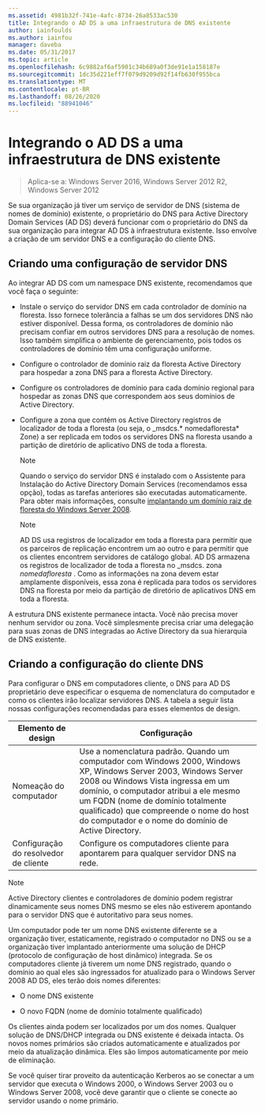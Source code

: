 ```yaml
---
ms.assetid: 4981b32f-741e-4afc-8734-26a8533ac530
title: Integrando o AD DS a uma infraestrutura de DNS existente
author: iainfoulds
ms.author: iainfou
manager: daveba
ms.date: 05/31/2017
ms.topic: article
ms.openlocfilehash: 6c9882af6af5901c34b689a0f3de91e1a158187e
ms.sourcegitcommit: 1dc35d221eff7f079d9209d92f14fb630f955bca
ms.translationtype: MT
ms.contentlocale: pt-BR
ms.lasthandoff: 08/26/2020
ms.locfileid: "88941046"
---
```

# <a name="integrating-ad-ds-into-an-existing-dns-infrastructure"></a>Integrando o AD DS a uma infraestrutura de DNS existente

>Aplica-se a: Windows Server 2016, Windows Server 2012 R2, Windows Server 2012

Se sua organização já tiver um serviço de servidor de DNS (sistema de nomes de domínio) existente, o proprietário do DNS para Active Directory Domain Services (AD DS) deverá funcionar com o proprietário do DNS da sua organização para integrar AD DS à infraestrutura existente. Isso envolve a criação de um servidor DNS e a configuração do cliente DNS.

## <a name="creating-a-dns-server-configuration"></a>Criando uma configuração de servidor DNS
Ao integrar AD DS com um namespace DNS existente, recomendamos que você faça o seguinte:

-   Instale o serviço do servidor DNS em cada controlador de domínio na floresta. Isso fornece tolerância a falhas se um dos servidores DNS não estiver disponível. Dessa forma, os controladores de domínio não precisam confiar em outros servidores DNS para a resolução de nomes. Isso também simplifica o ambiente de gerenciamento, pois todos os controladores de domínio têm uma configuração uniforme.

-   Configure o controlador de domínio raiz da floresta Active Directory para hospedar a zona DNS para a floresta Active Directory.

-   Configure os controladores de domínio para cada domínio regional para hospedar as zonas DNS que correspondem aos seus domínios de Active Directory.

-   Configure a zona que contém os Active Directory registros de localizador de toda a floresta (ou seja, o _msdcs.* nomedafloresta* Zone) a ser replicada em todos os servidores DNS na floresta usando a partição de diretório de aplicativo DNS de toda a floresta.

    > [!NOTE]
    > Quando o serviço do servidor DNS é instalado com o Assistente para Instalação do Active Directory Domain Services (recomendamos essa opção), todas as tarefas anteriores são executadas automaticamente. Para obter mais informações, consulte [implantando um domínio raiz de floresta do Windows Server 2008](/previous-versions/windows/it-pro/windows-server-2008-R2-and-2008/cc731174(v=ws.10)).

    > [!NOTE]
    > AD DS usa registros de localizador em toda a floresta para permitir que os parceiros de replicação encontrem um ao outro e para permitir que os clientes encontrem servidores de catálogo global. AD DS armazena os registros de localizador de toda a floresta no _msdcs. zona *nomedafloresta* . Como as informações na zona devem estar amplamente disponíveis, essa zona é replicada para todos os servidores DNS na floresta por meio da partição de diretório de aplicativos DNS em toda a floresta.

A estrutura DNS existente permanece intacta. Você não precisa mover nenhum servidor ou zona. Você simplesmente precisa criar uma delegação para suas zonas de DNS integradas ao Active Directory da sua hierarquia de DNS existente.

## <a name="creating-the-dns-client-configuration"></a>Criando a configuração do cliente DNS
Para configurar o DNS em computadores cliente, o DNS para AD DS proprietário deve especificar o esquema de nomenclatura do computador e como os clientes irão localizar servidores DNS. A tabela a seguir lista nossas configurações recomendadas para esses elementos de design.

|Elemento de design|Configuração|
|------------------|-----------------|
|Nomeação do computador|Use a nomenclatura padrão. Quando um computador com Windows 2000, Windows XP, Windows Server 2003, Windows Server 2008 ou Windows Vista ingressa em um domínio, o computador atribui a ele mesmo um FQDN (nome de domínio totalmente qualificado) que compreende o nome do host do computador e o nome do domínio de Active Directory.|
|Configuração do resolvedor de cliente|Configure os computadores cliente para apontarem para qualquer servidor DNS na rede.|

> [!NOTE]
> Active Directory clientes e controladores de domínio podem registrar dinamicamente seus nomes DNS mesmo se eles não estiverem apontando para o servidor DNS que é autoritativo para seus nomes.

Um computador pode ter um nome DNS existente diferente se a organização tiver, estaticamente, registrado o computador no DNS ou se a organização tiver implantado anteriormente uma solução de DHCP (protocolo de configuração de host dinâmico) integrada. Se os computadores cliente já tiverem um nome DNS registrado, quando o domínio ao qual eles são ingressados for atualizado para o Windows Server 2008 AD DS, eles terão dois nomes diferentes:

-   O nome DNS existente

-   O novo FQDN (nome de domínio totalmente qualificado)

Os clientes ainda podem ser localizados por um dos nomes. Qualquer solução de DNS/DHCP integrada ou DNS existente é deixada intacta. Os novos nomes primários são criados automaticamente e atualizados por meio da atualização dinâmica. Eles são limpos automaticamente por meio de eliminação.

Se você quiser tirar proveito da autenticação Kerberos ao se conectar a um servidor que executa o Windows 2000, o Windows Server 2003 ou o Windows Server 2008, você deve garantir que o cliente se conecte ao servidor usando o nome primário.

